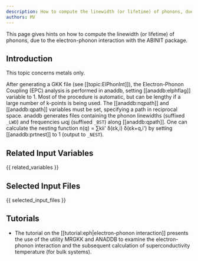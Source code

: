 ```yaml
---
description: How to compute the linewidth (or lifetime) of phonons, due to the electron-phonon interaction
authors: MV
---
```

<!--- This is the source file for this topics. Can be edited. -->

This page gives hints on how to compute the linewidth (or lifetime) of phonons, due to the electron-phonon
interaction with the ABINIT package.

## Introduction

This topic concerns metals only.

After generating a GKK file (see [[topic:ElPhonInt]]), the Electron-Phonon
Coupling (EPC) analysis is performed in anaddb, setting [[anaddb:elphflag]]
variable to 1. Most of the procedure is automatic, but can be lengthy if a
large number of k-points is being used. The [[anaddb:nqpath]] and
[[anaddb:qpath]] variables must be set, specifying a path in reciprocal space.
anaddb generates files containing the phonon linewidths (suffixed `_LWD`) and
frequencies ωqj (suffixed `_BST`) along [[anaddb:qpath]]. One can calculate the
nesting function n(q) = ∑kii' δ(εk,i) δ(εk+q,i') by setting [[anaddb:prtnest]]
to 1 (output to `_NEST`).


## Related Input Variables

{{ related_variables }}

## Selected Input Files

{{ selected_input_files }}

## Tutorials

* The tutorial on the [[tutorial:eph|electron-phonon interaction]] presents the use of the utility MRGKK and ANADDB to examine the electron-phonon interaction and the subsequent calculation of superconductivity temperature (for bulk systems).

